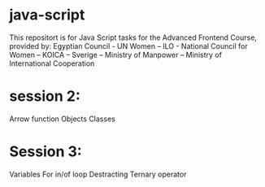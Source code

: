# java-script

This repositort is for Java Script tasks for the Advanced Frontend Course, provided by:
Egyptian Council - UN Women – ILO - National Council for Women – KOICA – Sverige – Ministry of Manpower – Ministry of International Cooperation 

# session 2:
Arrow function
Objects
Classes

# Session 3:
Variables
For in/of loop
Destracting
Ternary operator